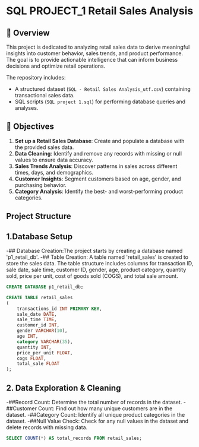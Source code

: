 #  SQL PROJECT_1 Retail Sales Analysis

## 📌 Overview
This project is dedicated to analyzing retail sales data to derive meaningful insights into customer behavior, sales trends, and product performance. The goal is to provide actionable intelligence that can inform business decisions and optimize retail operations.

The repository includes:
- A structured dataset (`SQL - Retail Sales Analysis_utf.csv`) containing transactional sales data.
- SQL scripts (`SQL project 1.sql`) for performing database queries and analyses.

## 🚀 Objectives
1. **Set up a Retail Sales Database**: Create and populate a database with the provided sales data.
2. **Data Cleaning**: Identify and remove any records with missing or null values to ensure data accuracy.
3. **Sales Trends Analysis**: Discover patterns in sales across different times, days, and demographics.
4. **Customer Insights**: Segment customers based on age, gender, and purchasing behavior.
5. **Category Analysis**: Identify the best- and worst-performing product categories.

## Project Structure

## 1.Database Setup
-## Database Creation:The project starts by creating a database named 'p1_retail_db'.
-## Table Creation: A table named 'retail_sales' is created to store the sales data. The table structure includes columns for transaction ID, sale date, sale time, customer ID, gender, age, product category, quantity sold, price per unit, cost of goods sold (COGS), and total sale amount.

```sql
CREATE DATABASE p1_retail_db;

CREATE TABLE retail_sales
(
    transactions_id INT PRIMARY KEY,
    sale_date DATE,	
    sale_time TIME,
    customer_id INT,	
    gender VARCHAR(10),
    age INT,
    category VARCHAR(35),
    quantity INT,
    price_per_unit FLOAT,	
    cogs FLOAT,
    total_sale FLOAT
);
```
## 2. Data Exploration & Cleaning

 -##Record Count: Determine the total number of records in the dataset.
 -##Customer Count: Find out how many unique customers are in the dataset.
 -##Category Count: Identify all unique product categories in the dataset.
 -##Null Value Check: Check for any null values in the dataset and delete records with missing data.


```sql
SELECT COUNT(*) AS total_records FROM retail_sales;


